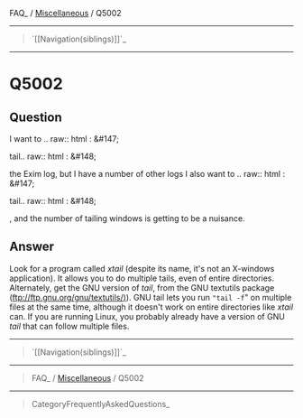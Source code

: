 FAQ\_ / [Miscellaneous](FAQ/Miscellaneous) / Q5002

* * * * *

> \`[[Navigation(siblings)]]\`\_

* * * * *

Q5002
=====

Question
--------

I want to .. raw:: html
:   &\#147;

tail.. raw:: html
:   &\#148;

the Exim log, but I have a number of other logs I also want to .. raw:: html
:   &\#147;

tail.. raw:: html
:   &\#148;

, and the number of tailing windows is getting to be a nuisance.

Answer
------

Look for a program called *xtail* (despite its name, it's not an
X-windows application). It allows you to do multiple tails, even of
entire directories. Alternately, get the GNU version of *tail*, from the
GNU textutils package
([ftp://ftp.gnu.org/gnu/textutils/)](ftp://ftp.gnu.org/gnu/textutils/)).
GNU tail lets you run `"tail -f`" on multiple files at the same time,
although it doesn't work on entire directories like *xtail* can. If you
are running Linux, you probably already have a version of GNU *tail*
that can follow multiple files.

* * * * *

> \`[[Navigation(siblings)]]\`\_

* * * * *

> FAQ\_ / [Miscellaneous](FAQ/Miscellaneous) / Q5002

* * * * *

> CategoryFrequentlyAskedQuestions\_

